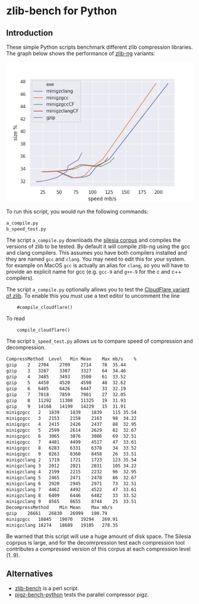 # zlib-bench for Python

## Introduction

These simple Python scripts benchmark different zlib compression libraries. The  graph below shows the performance of [zlib-ng](https://github.com/zlib-ng/zlib-ng) variants:

![alt tag](https://github.com/neurolabusc/zlib-bench-python/blob/master/silesia_speed_size.png)

To run this script, you would run the following commands:

```
a_compile.py
b_speed_test.py
```


The script `a_compile.py` downloads the [silesia corpus](http://sun.aei.polsl.pl/~sdeor/index.php?page=silesia) and compiles the versions of zlib to be tested. By default it will compile zlib-ng using the gcc and clang compilers. This assumes you have both compilers installed and they are named `gcc` and `clang`. You may need to edit this for your system. for example on MacOS `gcc` is actually an alias for `clang`, so you will have to provide an explicit name for gcc (e.g. `gcc-9` and `g++-9` for the c and c++ compilers).

The script `a_compile.py` optionally allows you to test the [CloudFlare variant of zlib](https://github.com/cloudflare/zlib). To enable this you must use a text editor to uncomment the line
```
    #compile_cloudflare()
```
To read
```
    compile_cloudflare()
```

The script `b_speed_test.py` allows us to compare speed of compression and decompression. 

```
CompressMethod	Level	Min	Mean	Max	mb/s	%
gzip	2	2704	2709	2714	78	35.44
gzip	3	3287	3307	3327	64	34.46
gzip	4	3485	3493	3500	61	33.52
gzip	5	4450	4520	4590	48	32.62
gzip	6	6405	6426	6447	33	32.19
gzip	7	7818	7859	7901	27	32.05
gzip	8	11292	11308	11325	19	31.93
gzip	9	14168	14199	14229	15	31.91
minigzgcc	2	1839	1839	1839	115	35.54
minigzgcc	3	2153	2158	2163	98	34.22
minigzgcc	4	2415	2426	2437	88	32.95
minigzgcc	5	2599	2614	2629	82	32.67
minigzgcc	6	3065	3076	3086	69	32.51
minigzgcc	7	4481	4499	4517	47	33.61
minigzgcc	8	6283	6331	6378	34	33.52
minigzgcc	9	8263	8360	8458	26	33.51
minigzclang	2	1719	1721	1723	123	35.54
minigzclang	3	2012	2021	2031	105	34.22
minigzclang	4	2199	2215	2232	96	32.95
minigzclang	5	2465	2471	2478	86	32.67
minigzclang	6	2920	2945	2971	73	32.51
minigzclang	7	4462	4492	4522	47	33.61
minigzclang	8	6409	6446	6482	33	33.52
minigzclang	9	8565	8655	8744	25	33.51
DecompressMethod	Min	Mean	Max	mb/s
gzip	26661	26830	26999	190.79
minigzgcc	18845	19070	19294	269.91
minigzclang	18274	18689	19105	278.35
```

Be warned that this script will use a huge amount of disk space. The Silesia coprpus is large, and for the decomrpression test each compression tool contributes a compressed version of this corpus at each compression level (1..9).

## Alternatives

 - [zlib-bench](https://github.com/jsnell/zlib-bench) is a perl script.
 - [pigz-bench-python](https://github.com/neurolabusc/pigz-bench-python) tests the parallel compressor pigz.
 
 

